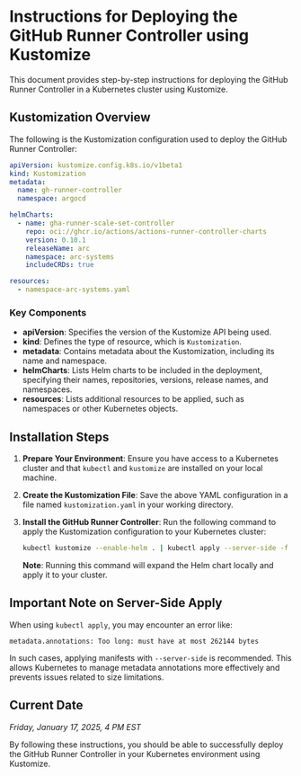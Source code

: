 # Instructions for Deploying the GitHub Runner Controller using Kustomize

This document provides step-by-step instructions for deploying the GitHub Runner Controller in a Kubernetes cluster using Kustomize.

## Kustomization Overview

The following is the Kustomization configuration used to deploy the GitHub Runner Controller:

```yaml
apiVersion: kustomize.config.k8s.io/v1beta1
kind: Kustomization
metadata:
  name: gh-runner-controller
  namespace: argocd

helmCharts:
  - name: gha-runner-scale-set-controller
    repo: oci://ghcr.io/actions/actions-runner-controller-charts
    version: 0.10.1
    releaseName: arc
    namespace: arc-systems
    includeCRDs: true

resources:
  - namespace-arc-systems.yaml
```

### Key Components

- **apiVersion**: Specifies the version of the Kustomize API being used.
- **kind**: Defines the type of resource, which is `Kustomization`.
- **metadata**: Contains metadata about the Kustomization, including its name and namespace.
- **helmCharts**: Lists Helm charts to be included in the deployment, specifying their names, repositories, versions, release names, and namespaces.
- **resources**: Lists additional resources to be applied, such as namespaces or other Kubernetes objects.

## Installation Steps

1. **Prepare Your Environment**:
   Ensure you have access to a Kubernetes cluster and that `kubectl` and `kustomize` are installed on your local machine.

2. **Create the Kustomization File**:
   Save the above YAML configuration in a file named `kustomization.yaml` in your working directory.

3. **Install the GitHub Runner Controller**:
   Run the following command to apply the Kustomization configuration to your Kubernetes cluster:

   ```bash
   kubectl kustomize --enable-helm . | kubectl apply --server-side -f -
   ```

   **Note**: Running this command will expand the Helm chart locally and apply it to your cluster.

## Important Note on Server-Side Apply

When using `kubectl apply`, you may encounter an error like:

```
metadata.annotations: Too long: must have at most 262144 bytes
```

In such cases, applying manifests with `--server-side` is recommended. This allows Kubernetes to manage metadata annotations more effectively and prevents issues related to size limitations.

## Current Date

*Friday, January 17, 2025, 4 PM EST*

By following these instructions, you should be able to successfully deploy the GitHub Runner Controller in your Kubernetes environment using Kustomize.
